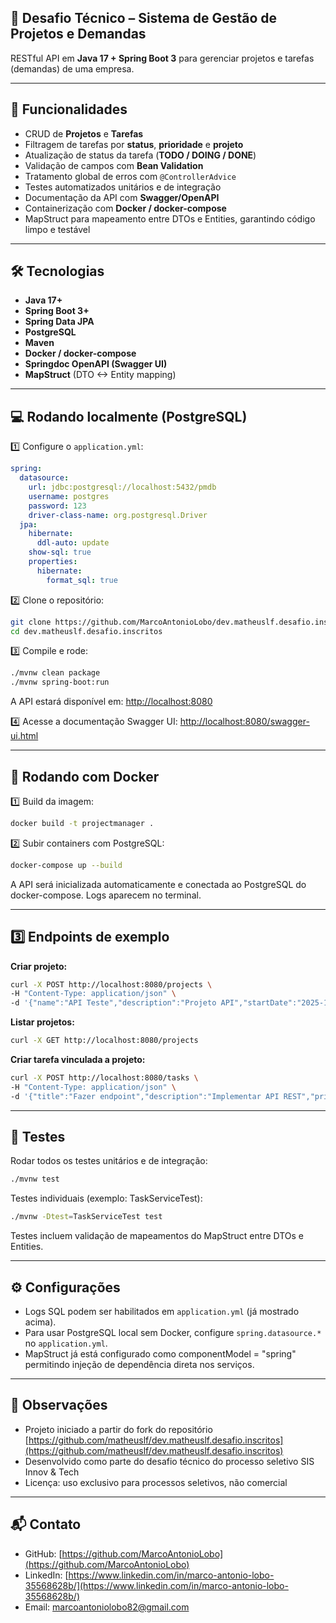 
## **🧠 Desafio Técnico – Sistema de Gestão de Projetos e Demandas**

RESTful API em **Java 17 + Spring Boot 3** para gerenciar projetos e tarefas (demandas) de uma empresa.

---

## 📝 Funcionalidades

- CRUD de **Projetos** e **Tarefas**
- Filtragem de tarefas por **status**, **prioridade** e **projeto**
- Atualização de status da tarefa (**TODO / DOING / DONE**)
- Validação de campos com **Bean Validation**
- Tratamento global de erros com `@ControllerAdvice`
- Testes automatizados unitários e de integração
- Documentação da API com **Swagger/OpenAPI**
- Containerização com **Docker / docker-compose**
- MapStruct para mapeamento entre DTOs e Entities, garantindo código limpo e testável

---

## 🛠️ Tecnologias

- **Java 17+**
- **Spring Boot 3+**
- **Spring Data JPA**
- **PostgreSQL**
- **Maven**
- **Docker / docker-compose**
- **Springdoc OpenAPI (Swagger UI)**
- **MapStruct** (DTO <-> Entity mapping)

---

## 💻 Rodando localmente (PostgreSQL)

1️⃣ Configure o `application.yml`:

```yaml
spring:
  datasource:
    url: jdbc:postgresql://localhost:5432/pmdb
    username: postgres
    password: 123
    driver-class-name: org.postgresql.Driver
  jpa:
    hibernate:
      ddl-auto: update
    show-sql: true
    properties:
      hibernate:
        format_sql: true
```

2️⃣ Clone o repositório:

```bash
git clone https://github.com/MarcoAntonioLobo/dev.matheuslf.desafio.inscritos.git
cd dev.matheuslf.desafio.inscritos
```

3️⃣ Compile e rode:

```bash
./mvnw clean package
./mvnw spring-boot:run
```

A API estará disponível em: [http://localhost:8080](http://localhost:8080)

4️⃣ Acesse a documentação Swagger UI: [http://localhost:8080/swagger-ui.html](http://localhost:8080/swagger-ui.html)

---

## 🐳 Rodando com Docker

1️⃣ Build da imagem:

```bash
docker build -t projectmanager .
```

2️⃣ Subir containers com PostgreSQL:

```bash
docker-compose up --build
```

A API será inicializada automaticamente e conectada ao PostgreSQL do docker-compose. Logs aparecem no terminal.

---

## 3️⃣ Endpoints de exemplo

**Criar projeto:**

```bash
curl -X POST http://localhost:8080/projects \
-H "Content-Type: application/json" \
-d '{"name":"API Teste","description":"Projeto API","startDate":"2025-10-19"}'
```

**Listar projetos:**

```bash
curl -X GET http://localhost:8080/projects
```

**Criar tarefa vinculada a projeto:**

```bash
curl -X POST http://localhost:8080/tasks \
-H "Content-Type: application/json" \
-d '{"title":"Fazer endpoint","description":"Implementar API REST","priority":"HIGH","dueDate":"2025-10-25","projectId":"<UUID_DO_PROJETO>"}'
```

---

## 🧪 Testes

Rodar todos os testes unitários e de integração:

```bash
./mvnw test
```

Testes individuais (exemplo: TaskServiceTest):

```bash
./mvnw -Dtest=TaskServiceTest test
```
Testes incluem validação de mapeamentos do MapStruct entre DTOs e Entities.

---

## ⚙️ Configurações

- Logs SQL podem ser habilitados em `application.yml` (já mostrado acima).
- Para usar PostgreSQL local sem Docker, configure `spring.datasource.*` no `application.yml`.
- MapStruct já está configurado como componentModel = "spring" permitindo injeção de dependência direta nos serviços.

---

## 📌 Observações

- Projeto iniciado a partir do fork do repositório [https://github.com/matheuslf/dev.matheuslf.desafio.inscritos](https://github.com/matheuslf/dev.matheuslf.desafio.inscritos)
- Desenvolvido como parte do desafio técnico do processo seletivo SIS Innov & Tech
- Licença: uso exclusivo para processos seletivos, não comercial

---

## 📬 Contato

- GitHub: [https://github.com/MarcoAntonioLobo](https://github.com/MarcoAntonioLobo)  
- LinkedIn: [https://www.linkedin.com/in/marco-antonio-lobo-35568628b/](https://www.linkedin.com/in/marco-antonio-lobo-35568628b/)  
- Email: [marcoantoniolobo82@gmail.com](mailto:marcoantoniolobo82@gmail.com)

